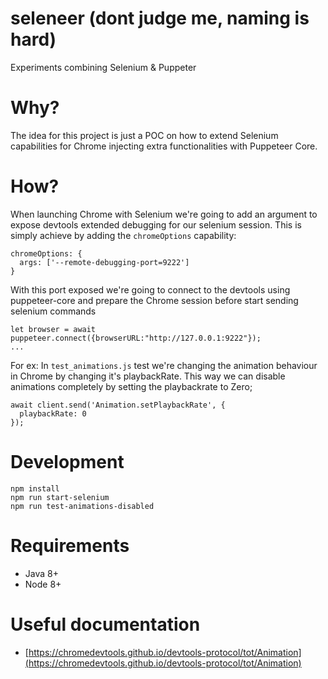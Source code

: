 # seleneer (dont judge me, naming is hard)
Experiments combining Selenium & Puppeter

# Why?
The idea for this project is just a POC on how to extend Selenium capabilities for Chrome injecting extra functionalities with Puppeteer Core. 

# How?
When launching Chrome with Selenium we're going to add an argument to expose devtools extended debugging for our selenium session. This is simply achieve by adding the `chromeOptions` capability:
```
chromeOptions: {
  args: ['--remote-debugging-port=9222']
}
```
With this port exposed we're going to connect to the devtools using puppeteer-core and prepare the Chrome session before start sending selenium commands
```
let browser = await puppeteer.connect({browserURL:"http://127.0.0.1:9222"});
...
```
For ex: In `test_animations.js` test we're changing the animation behaviour in Chrome by changing it's playbackRate. This way we can disable animations completely by setting the playbackrate to Zero;
```
await client.send('Animation.setPlaybackRate', {
  playbackRate: 0
});
```

# Development
```
npm install
npm run start-selenium
npm run test-animations-disabled
```

# Requirements
* Java 8+
* Node 8+

# Useful documentation
* [https://chromedevtools.github.io/devtools-protocol/tot/Animation](https://chromedevtools.github.io/devtools-protocol/tot/Animation)
